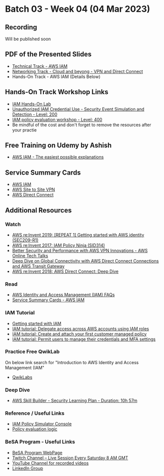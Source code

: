 # Batch 03 - Week 04 (04 Mar 2023)
## Recording
Will be published soon
<!---  
* [Complete Stream Recording]()
* [Technical Track - Compute in Cloud - Amazon EC2]()
* [Networking Track - Security Group and Network ACL]()
* [Hands-On Track - Amazon EC2]()

-->

## PDF of the Presented Slides
* [Technical Track - AWS IAM](https://github.com/become-a-solutions-architect/become-a-solutions-architect.github.io/blob/main/resources/assets/B03/W4/Week%2004%20-04%20Mar%20-%20Technical%20Track%20-%20AWS%20IAM.pdf)
* [Networking Track - Cloud and beyong - VPN and Direct Connect](https://github.com/become-a-solutions-architect/become-a-solutions-architect.github.io/blob/main/resources/assets/B03/W4/Week%2004%20-%2004%20Mar%20-%20Cloud%20and%20beyond%20-%20VPN%20and%20Direct%20Connect.pdf)
* Hands-On Track - AWS IAM (Details Below)

## Hands-On Track Workshop Links
* [IAM Hands-On Lab](https://catalog.us-east-1.prod.workshops.aws/workshops/8efd4edb-2b91-49fd-b1b8-3e3b5e71aa03/en-US/iam)
* [Unauthorized IAM Credential Use - Security Event Simulation and Detection - Level: 200](https://catalog.us-east-1.prod.workshops.aws/workshops/6a8ad836-10a6-4694-9a3b-f53f193041de/en-US)
* [IAM policy evaluation workshop - Level: 400](https://catalog.us-east-1.prod.workshops.aws/workshops/6dc3124a-6bd4-46eb-b5c4-be438a82ba3d/en-US)
* Be mindful of the cost and don't forget to remove the resources after your practie

## Free Training on Udemy by Ashish
* [AWS IAM - The easiest possible explanations](https://www.udemy.com/course/aws-iam-training/)

## Service Summary Cards
* [AWS IAM](https://github.com/become-a-solutions-architect/become-a-solutions-architect.github.io/blob/main/resources/assets/B03/W4/Service%20Summary%20Card%20-%20AWS%20IAM.pdf)
* [AWS Site to Site VPN](https://github.com/become-a-solutions-architect/become-a-solutions-architect.github.io/blob/main/resources/assets/B03/W4/Service%20Summary%20Card%20-%20Site%20to%20Site%20VPN.pdf)
* [AWS Direct Connect](https://github.com/become-a-solutions-architect/become-a-solutions-architect.github.io/blob/main/resources/assets/B03/W4/Service%20Summary%20Card%20-%20AWS%20Direct%20Connect.pdf)

## Additional Resources 

### Watch
* [AWS re:Invent 2019: [REPEAT 1] Getting started with AWS identity (SEC209-R1)](https://www.youtube.com/watch?v=Zvz-qYYhvMk)
* [AWS re:Invent 2017: IAM Policy Ninja (SID314)](https://www.youtube.com/watch?v=aISWoPf_XNE)
* [Better Security and Performance with AWS VPN Innovations - AWS Online Tech Talks](https://youtu.be/FrhVV9nG4UM)
* [Deep Dive on Global Connectivity with AWS Direct Connect Connections and AWS Transit Gateway](https://youtu.be/7FHiGfG7H_E)
* [AWS re:Invent 2018: AWS Direct Connect: Deep Dive](https://youtu.be/DXFooR95BYc)

### Read
* [AWS Identity and Access Management (IAM) FAQs](https://aws.amazon.com/iam/faqs/)
* [Service Summary Cards - AWS IAM](https://github.com/become-a-solutions-architect/become-a-solutions-architect.github.io/blob/main/resources/assets/5/AWS%20IAM%20-%20Service%20Summary%20Card.pdf)

### IAM Tutorial 
* [Getting started with IAM](https://docs.aws.amazon.com/IAM/latest/UserGuide/getting-started.html)
* [IAM tutorial: Delegate access across AWS accounts using IAM roles](https://docs.aws.amazon.com/IAM/latest/UserGuide/tutorial_cross-account-with-roles.html)
* [IAM tutorial: Create and attach your first customer managed policy](https://docs.aws.amazon.com/IAM/latest/UserGuide/tutorial_managed-policies.html)
* [IAM tutorial: Permit users to manage their credentials and MFA settings](https://docs.aws.amazon.com/IAM/latest/UserGuide/tutorial_users-self-manage-mfa-and-creds.html)

### Practice Free QwikLab
On below link search for "Introduction to AWS Identity and Access Management (IAM"
* [QwikLabs](https://amazon.qwiklabs.com/catalog)

### Deep Dive
* [AWS Skill Builder - Security Learning Plan - Duration: 10h 57m](https://explore.skillbuilder.aws/learn/public/learning_plan/view/91/security-learning-plan)

### Reference / Useful Links
* [IAM Policy Simulator Console](https://policysim.aws.amazon.com/)
* [Policy evaluation logic](https://docs.aws.amazon.com/IAM/latest/UserGuide/reference_policies_evaluation-logic.html)

### BeSA Program - Useful Links
* [BeSA Program WebPage](https://become-a-solutions-architect.github.io/)
* [Twitch Channel – Live Session Every Saturday 8 AM GMT](https://www.twitch.tv/besaprogram)
* [YouTube Channel for recorded videos](https://www.youtube.com/channel/UCWWO3yt3b5R_LrWHReU0b-g)
* [LinkedIn Group](https://www.linkedin.com/groups/9179284/)
